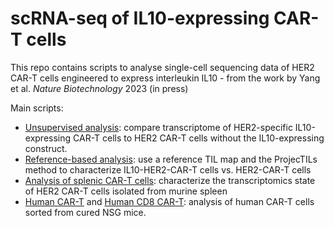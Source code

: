 # scRNA-seq of IL10-expressing CAR-T cells

This repo contains scripts to analyse single-cell sequencing data of HER2 CAR-T cells engineered to express interleukin IL10 - from the work by Yang et al. *Nature Biotechnology* 2023 (in press)

Main scripts:
* [Unsupervised analysis](https://github.com/carmonalab/LiTang_IL10_CART/blob/master/unsupervised_analysis_CART.Rmd): compare transcriptome of HER2-specific IL10-expressing CAR-T cells to HER2 CAR-T cells without the IL10-expressing construct.
* [Reference-based analysis](https://github.com/carmonalab/LiTang_IL10_CART/blob/master/projection_analysis_CART.Rmd): use a reference TIL map and the ProjecTILs method to characterize IL10-HER2-CAR-T cells vs. HER2-CAR-T cells
* [Analysis of splenic CAR-T cells](https://github.com/carmonalab/LiTang_IL10_CART/blob/master/splenic_CART.Rmd): characterize the transcriptomics state of HER2 CAR-T cells isolated from murine spleen 
* [Human CAR-T](https://github.com/carmonalab/LiTang_IL10_CART/blob/master/human_NSG_CART.Rmd) and [Human CD8 CAR-T](https://github.com/carmonalab/LiTang_IL10_CART/blob/master/human_NSG_CART_CD8.Rmd): analysis of human CAR-T cells sorted from cured NSG mice. 